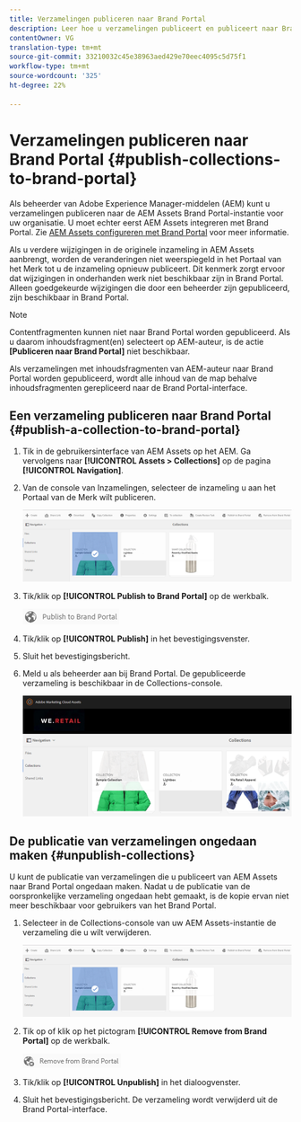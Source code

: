 ```yaml
---
title: Verzamelingen publiceren naar Brand Portal
description: Leer hoe u verzamelingen publiceert en publiceert naar Brand Portal.
contentOwner: VG
translation-type: tm+mt
source-git-commit: 33210032c45e38963aed429e70eec4095c5d75f1
workflow-type: tm+mt
source-wordcount: '325'
ht-degree: 22%

---
```



# Verzamelingen publiceren naar Brand Portal {#publish-collections-to-brand-portal}

Als beheerder van Adobe Experience Manager-middelen (AEM) kunt u verzamelingen publiceren naar de AEM Assets Brand Portal-instantie voor uw organisatie. U moet echter eerst AEM Assets integreren met Brand Portal. Zie [AEM Assets configureren met Brand Portal](configure-aem-assets-with-brand-portal.md) voor meer informatie.

Als u verdere wijzigingen in de originele inzameling in AEM Assets aanbrengt, worden de veranderingen niet weerspiegeld in het Portaal van het Merk tot u de inzameling opnieuw publiceert. Dit kenmerk zorgt ervoor dat wijzigingen in onderhanden werk niet beschikbaar zijn in Brand Portal. Alleen goedgekeurde wijzigingen die door een beheerder zijn gepubliceerd, zijn beschikbaar in Brand Portal.

>[!NOTE]
>
>Contentfragmenten kunnen niet naar Brand Portal worden gepubliceerd. Als u daarom inhoudsfragment(en) selecteert op AEM-auteur, is de actie **[Publiceren naar Brand Portal]** niet beschikbaar.
>
>Als verzamelingen met inhoudsfragmenten van AEM-auteur naar Brand Portal worden gepubliceerd, wordt alle inhoud van de map behalve inhoudsfragmenten gerepliceerd naar de Brand Portal-interface.

## Een verzameling publiceren naar Brand Portal {#publish-a-collection-to-brand-portal}

1. Tik in de gebruikersinterface van AEM Assets op het AEM. Ga vervolgens naar **[!UICONTROL Assets > Collections]** op de pagina **[!UICONTROL Navigation]**.
2. Van de console van Inzamelingen, selecteer de inzameling u aan het Portaal van de Merk wilt publiceren.

   ![select_collection](assets/select_collection.png)

3. Tik/klik op **[!UICONTROL Publish to Brand Portal]** op de werkbalk.

   ![publish_to_bp_icon](assets/publish_to_bp_icon.png)

4. Tik/klik op **[!UICONTROL Publish]** in het bevestigingsvenster.
5. Sluit het bevestigingsbericht.
6. Meld u als beheerder aan bij Brand Portal. De gepubliceerde verzameling is beschikbaar in de Collections-console.

   ![published_collection](assets/published_collection.png)

## De publicatie van verzamelingen ongedaan maken {#unpublish-collections}

U kunt de publicatie van verzamelingen die u publiceert van AEM Assets naar Brand Portal ongedaan maken. Nadat u de publicatie van de oorspronkelijke verzameling ongedaan hebt gemaakt, is de kopie ervan niet meer beschikbaar voor gebruikers van het Brand Portal.

1. Selecteer in de Collections-console van uw AEM Assets-instantie de verzameling die u wilt verwijderen.

   ![select_collection-1](assets/select_collection-1.png)

2. Tik op of klik op het pictogram **[!UICONTROL Remove from Brand Portal]** op de werkbalk.

   ![remove_from_bp_icon](assets/remove_from_bp_icon.png)

3. Tik/klik op **[!UICONTROL Unpublish]** in het dialoogvenster.
4. Sluit het bevestigingsbericht. De verzameling wordt verwijderd uit de Brand Portal-interface.
